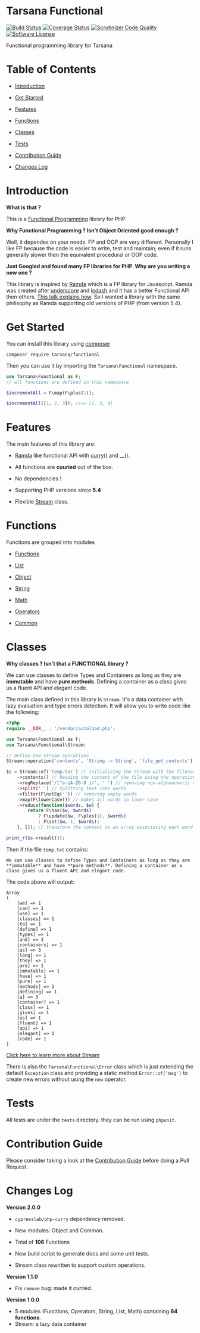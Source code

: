 # Tarsana Functional

[![Build Status](https://travis-ci.org/tarsana/functional.svg?branch=master)](https://travis-ci.org/tarsana/functional)
[![Coverage Status](https://coveralls.io/repos/github/tarsana/functional/badge.svg?branch=master)](https://coveralls.io/github/tarsana/functional?branch=master)
[![Scrutinizer Code Quality](https://scrutinizer-ci.com/g/tarsana/functional/badges/quality-score.png?b=master)](https://scrutinizer-ci.com/g/tarsana/functional/?branch=master)
[![Software License](https://img.shields.io/badge/license-MIT-brightgreen.svg?style=flat)](https://github.com/tarsana/functional/blob/master/LICENSE)

Functional programming library for Tarsana

# Table of Contents

- [Introduction](#introduction)

- [Get Started](#get-started)

- [Features](#features)

- [Functions](#functions)

- [Classes](#classes)

- [Tests](#tests)

- [Contribution Guide](#contribution-guide)

- [Changes Log](#changes-log)


# Introduction

**What is that ?**

This is a [Functional Programming](https://en.wikipedia.org/wiki/Functional_programming) library for PHP.

**Why Functional Programming ? Isn't Object Oriented good enough ?**

Well, it dependes on your needs. FP and OOP are very different. Personally I like FP because the code is easier to write, test and maintain; even if it runs generally slower then the equivalent procedural or OOP code.

**Just Googled and found many FP libraries for PHP. Why are you writing a new one ?**

This library is inspired by [Ramda](http://ramdajs.com/) which is a FP library for Javascript. Ramda was created after [underscore](http://underscorejs.org/) and [lodash](https://lodash.com/) and it has a better Functional API then others. [This talk explains how](https://www.youtube.com/watch?v=m3svKOdZijA&app=desktop). So I wanted a library with the same philisophy as Ramda supporting old versions of PHP (from version 5.4).

# Get Started

You can install this library using [composer](https://getcomposer.org/)

```
composer require tarsana/functional
```

Then you can use it by importing the `Tarsana\Functional` namespace.

```php
use Tarsana\Functional as F;
// all functions are defined in this namespace

$incrementAll = F\map(F\plus(1));

$incrementAll([1, 2, 3]); //=> [2, 3, 4]
```

# Features

The main features of this library are:

- [Ramda](http://ramdajs.com/) like functional API with [curry()](https://github.com/tarsana/functional/blob/master/docs/functions.md#curry) and [__()](https://github.com/tarsana/functional/blob/master/docs/functions.md#__).

- All functions are **cuuried** out of the box.

- No dependencies !

- Supporting PHP versions since **5.4**

- Flexible [Stream](https://github.com/tarsana/functional/blob/master/docs/Stream.md) class.

# Functions

Functions are grouped into modules

- [Functions](https://github.com/tarsana/functional/blob/master/docs/functions.md)

- [List](https://github.com/tarsana/functional/blob/master/docs/list.md)

- [Object](https://github.com/tarsana/functional/blob/master/docs/object.md)

- [String](https://github.com/tarsana/functional/blob/master/docs/string.md)

- [Math](https://github.com/tarsana/functional/blob/master/docs/math.md)

- [Operators](https://github.com/tarsana/functional/blob/master/docs/operators.md)

- [Common](https://github.com/tarsana/functional/blob/master/docs/common.md)

# Classes

**Why classes ? Isn't that a FUNCTIONAL library ?**

We can use classes to define Types and Containers as long as they are **immutable** and have **pure methods**. Defining a container as a class gives us a fluent API and elegant code.

The main class defined in this library is `Stream`. It's a data container with lazy evaluation and type errors detection. It will allow you to write code like the following:

```php
<?php
require __DIR__ . '/vendor/autoload.php';

use Tarsana\Functional as F;
use Tarsana\Functional\Stream;

// Define new Stream operations
Stream::operation('contents', 'String -> String', 'file_get_contents');

$s = Stream::of('temp.txt') // initializing the Stream with the filename
    ->contents() // Reading the content of the file using the operation we defined
    ->regReplace('/[^a-zA-Z0-9 ]/', ' ') // removing non-alphanumeric chars
    ->split(' ') // Splitting text into words
    ->filter(F\notEq('')) // removing empty words
    ->map(F\lowerCase()) // makes all words in lower case
    ->reduce(function($words, $w) {
        return F\has($w, $words)
            ? F\update($w, F\plus(1), $words)
            : F\set($w, 1, $words);
    }, []); // transform the content to an array associating each word to occurences

print_r($s->result());
```

Then if the file `temp.txt` contains:

```
We can use classes to define Types and Containers as long as they are **immutable** and have **pure methods**. Defining a container as a class gives us a fluent API and elegant code.
```

The code above will output:

```
Array
(
    [we] => 1
    [can] => 1
    [use] => 1
    [classes] => 1
    [to] => 1
    [define] => 1
    [types] => 1
    [and] => 3
    [containers] => 1
    [as] => 3
    [long] => 1
    [they] => 1
    [are] => 1
    [immutable] => 1
    [have] => 1
    [pure] => 1
    [methods] => 1
    [defining] => 1
    [a] => 3
    [container] => 1
    [class] => 1
    [gives] => 1
    [us] => 1
    [fluent] => 1
    [api] => 1
    [elegant] => 1
    [code] => 1
)
```

[Click here to learn more about Stream](https://github.com/tarsana/functional/blob/master/docs/Stream.md)

There is also the `Tarsana\Functional\Error` class which is just extending the default `Exception` class and providing a static method `Error::of('msg')` to create new errors without using the `new` operator.

# Tests

All tests are under the `tests` directory. they can be run using `phpunit`.

# Contribution Guide

Please consider taking a look at the [Contribution Guide](https://github.com/tarsana/functional/blob/master/Contribution.md) before doing a Pull Request.

# Changes Log

**Version 2.0.0**

- `cypresslab/php-curry` dependency removed.

- New modules: Object and Common.

- Total of **106** Functions

- New build script to generate docs and some unit tests.

- Stream class rewritten to support custom operations.

**Version 1.1.0**

- Fix `remove` bug: made it curried.

**Version 1.0.0**

- 5 modules (Functions, Operators, String, List, Math) containing **64 functions**.
- Stream: a lazy data container
